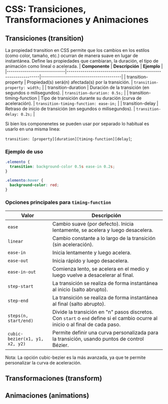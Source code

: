 # CSS: Transiciones, Transformaciones y Animaciones
## Transiciones (transition)
La propiedad transition en CSS permite que los cambios en los estilos (como color, tamaño, etc.) ocurran de manera suave en lugar de instantánea. Define las propiedades que cambiaran, la duración, el tipo de animación como lineal o acelerada.
| **Componente**              | **Descripción**                                                | **Ejemplo**                            |
|-----------------------------|----------------------------------------------------------------|----------------------------------------|
| transition-property         | Propiedad(s) será(n) afectada(s) por la transición.            | `transition-property: width;`          |
| transition-duration         | Duración de la transición (en segundos o milisegundos).        | `transition-duration: 0.5s;`           |
| transition-timing-function  | Tipo de transición durante su duración (curva de aceleración). | `transition-timing-function: ease-in;` |
| transition-delay            | Retraso de inicio de transición (en segundos o milisegundos).  | `transition-delay: 0.2s;`              |

Si bien los componenetes se pueden usar por separado lo habitual es usarlo en una misma linea:

`transition: [property][duration][timing-function][delay]`;

### Ejemplo de uso
```css
.elemento {
  transition: background-color 0.5s ease-in 0.2s;
}

.elemento:hover {
  background-color: red;
}
```
### Opciones principales para `timing-function`
| **Valor**      | **Descripción**                                                                 |
|----------------|---------------------------------------------------------------------------------|
| `ease`         | Cambio suave (por defecto). Inicia lentamente, se acelera y luego desacelera.    |
| `linear`       | Cambio constante a lo largo de la transición (sin aceleración).                  |
| `ease-in`      | Inicia lentamente y luego acelera.                                               |
| `ease-out`     | Inicia rápido y luego desacelera.                                                |
| `ease-in-out`  | Comienza lento, se acelera en el medio y luego vuelve a desacelerar al final.    |
| `step-start`   | La transición se realiza de forma instantánea al inicio (salto abrupto).         |
| `step-end`     | La transición se realiza de forma instantánea al final (salto abrupto).          |
| `steps(n, start/end)` | Divide la transición en "n" pasos discretos. Con `start` o `end` define si el cambio ocurre al inicio o al final de cada paso. |
| `cubic-bezier(x1, y1, x2, y2)` | Permite definir una curva personalizada para la transición, usando puntos de control Bézier.  |

Nota: La opción cubic-bezier es la más avanzada, ya que te permite personalizar la curva de aceleración.


## Transformaciones (transform)


## Animaciones (animations)
